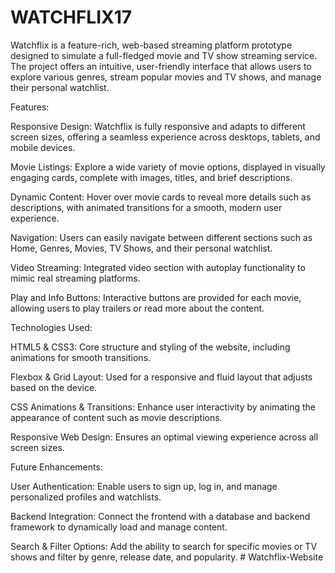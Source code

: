 # WATCHFLIX17
Watchflix is a feature-rich, web-based streaming platform prototype designed to simulate a full-fledged movie and TV show streaming service. The project offers an intuitive, user-friendly interface that allows users to explore various genres, stream popular movies and TV shows, and manage their personal watchlist.

Features:

Responsive Design: Watchflix is fully responsive and adapts to different screen sizes, offering a seamless experience across desktops, tablets, and mobile devices.

Movie Listings: Explore a wide variety of movie options, displayed in visually engaging cards, complete with images, titles, and brief descriptions.

Dynamic Content: Hover over movie cards to reveal more details such as descriptions, with animated transitions for a smooth, modern user experience.

Navigation: Users can easily navigate between different sections such as Home, Genres, Movies, TV Shows, and their personal watchlist.

Video Streaming: Integrated video section with autoplay functionality to mimic real streaming platforms.

Play and Info Buttons: Interactive buttons are provided for each movie, allowing users to play trailers or read more about the content.

Technologies Used:

HTML5 & CSS3: Core structure and styling of the website, including animations for smooth transitions.

Flexbox & Grid Layout: Used for a responsive and fluid layout that adjusts based on the device.

CSS Animations & Transitions: Enhance user interactivity by animating the appearance of content such as movie descriptions.

Responsive Web Design: Ensures an optimal viewing experience across all screen sizes.

Future Enhancements:

User Authentication: Enable users to sign up, log in, and manage personalized profiles and watchlists.

Backend Integration: Connect the frontend with a database and backend framework to dynamically load and manage content.

Search & Filter Options: Add the ability to search for specific movies or TV shows and filter by genre, release date, and popularity.
#   W a t c h f l i x - W e b s i t e  
 